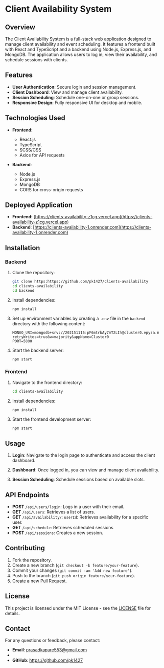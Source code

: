 # Client Availability System

## Overview

The Client Availability System is a full-stack web application designed to manage client availability and event scheduling. It features a frontend built with React and TypeScript and a backend using Node.js, Express.js, and MongoDB. The application allows users to log in, view their availability, and schedule sessions with clients.

## Features

- **User Authentication**: Secure login and session management.
- **Client Dashboard**: View and manage client availability.
- **Session Scheduling**: Schedule one-on-one or group sessions.
- **Responsive Design**: Fully responsive UI for desktop and mobile.

## Technologies Used

- **Frontend**:
  - React.js
  - TypeScript
  - SCSS/CSS
  - Axios for API requests

- **Backend**:
  - Node.js
  - Express.js
  - MongoDB
  - CORS for cross-origin requests

## Deployed Application

- **Frontend**: [https://clients-availability-z1cg.vercel.app](https://clients-availability-z1cg.vercel.app)
- **Backend**: [https://clients-availability-1.onrender.com](https://clients-availability-1.onrender.com)

## Installation

### Backend

1. Clone the repository:

    ```bash
    git clone https:https://github.com/pk1427/clients-availability
    cd clients-availability
    cd backend
    ```

2. Install dependencies:

    ```bash
    npm install
    ```

3. Set up environment variables by creating a `.env` file in the `backend` directory with the following content:

    ```
    MONGO_URI=mongodb+srv://202151115:pF6mtrbAy7mT2LIh@cluster0.epyza.mongodb.net/?retryWrites=true&w=majority&appName=Cluster0
    PORT=5000
    ```

4. Start the backend server:

    ```bash
    npm start
    ```

### Frontend

1. Navigate to the frontend directory:

    ```bash
    cd clients-availability
    ```

2. Install dependencies:

    ```bash
    npm install
    ```

3. Start the frontend development server:

    ```bash
    npm start
    ```

## Usage

1. **Login**: Navigate to the login page to authenticate and access the client dashboard.

2. **Dashboard**: Once logged in, you can view and manage client availability.

3. **Session Scheduling**: Schedule sessions based on available slots.

## API Endpoints

- **POST** `/api/users/login`: Logs in a user with their email.
- **GET** `/api/users`: Retrieves a list of users.
- **GET** `/api/availability/:userId`: Retrieves availability for a specific user.
- **GET** `/api/schedule`: Retrieves scheduled sessions.
- **POST** `/api/sessions`: Creates a new session.

## Contributing

1. Fork the repository.
2. Create a new branch (`git checkout -b feature/your-feature`).
3. Commit your changes (`git commit -am 'Add new feature'`).
4. Push to the branch (`git push origin feature/your-feature`).
5. Create a new Pull Request.

## License

This project is licensed under the MIT License - see the [LICENSE](LICENSE) file for details.

## Contact

For any questions or feedback, please contact:

- **Email**: prasadkapure553@gmail.com
- 
- **GitHub**: https://github.com/pk1427

